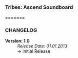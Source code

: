 ### Tribes: Ascend Soundboard
=======
<h3>CHANGELOG</h3>
<dl>
<dt><strong>Version: 1.0</strong></dt>
<dd><i>Release Date: 01.01.2013</i></dd>
<dd>-> Initial Release</dd>
</dl>
